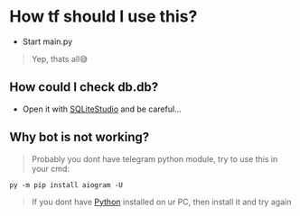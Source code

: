 # How tf should I use this?
- Start main.py
> Yep, thats all😅

## How could I check db.db?
- Open it with [SQLiteStudio](https://sqlitestudio.pl/) and be careful...

## Why bot is not working?
> Probably you dont have telegram python module, try to use this in your cmd:
```
py -m pip install aiogram -U
```
> If you dont have [Python](https://www.python.org/downloads/) installed on ur PC, then install it and try again